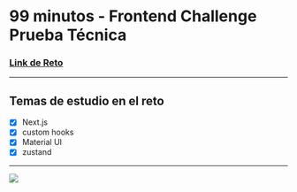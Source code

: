 # 99 minutos - Frontend Challenge Prueba Técnica

### [Link de Reto](https://github.com/99minutos/99minutos-frontend-interview-test)

---

## Temas de estudio en el reto

- [x] Next.js
- [x] custom hooks
- [x] Material UI
- [x] zustand

---

![](https://github.com/cchavezmx/SpaceX---Prueba-tecnica/blob/main/hero.png?raw=true)
